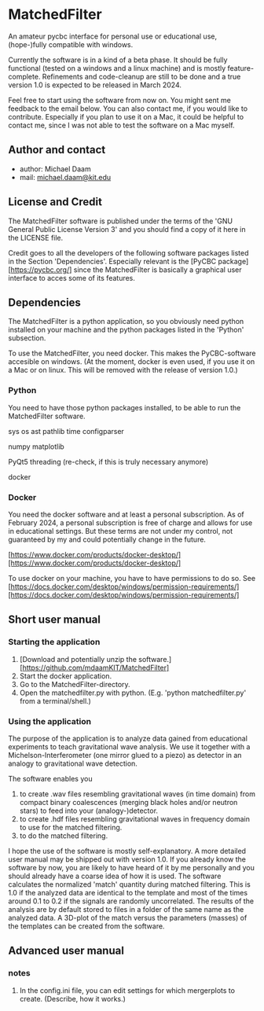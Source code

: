 # MatchedFilter
An amateur pycbc interface for personal use or educational use, (hope-)fully compatible with windows.

Currently the software is in a kind of a beta phase. It should be fully functional (tested on a windows and a linux machine) and is mostly feature-complete. Refinements and code-cleanup are still to be done and a true version 1.0 is expected to be released in March 2024.

Feel free to start using the software from now on. You might sent me feedback to the email below.
You can also contact me, if you would like to contribute. 
Especially if you plan to use it on a Mac, it could be helpful to contact me, since I was not able to test the software on a Mac myself.

## Author and contact
* author: Michael Daam
* mail:   michael.daam@kit.edu


## License and Credit

The MatchedFilter software is published under the terms of the 'GNU General Public License Version 3' and you should find a copy of it here in the LICENSE file.

Credit goes to all the developers of the following software packages listed in the Section 'Dependencies'.
Especially relevant is the [PyCBC package][https://pycbc.org/] since the MatchedFilter is basically a graphical user interface to acces some of its features.


## Dependencies

The MatchedFilter is a python application, so you obviously need python installed on your machine and the python packages listed in the 'Python' subsection.

To use the MatchedFilter, you need docker. This makes the PyCBC-software accesible on windows.
(At the moment, docker is even used, if you use it on a Mac or on linux. This will be removed with the release of version 1.0.)


### Python

You need to have those python packages installed, to be able to run the MatchedFilter software.

sys
os
ast
pathlib
time
configparser

numpy
matplotlib

PyQt5
threading (re-check, if this is truly necessary anymore)

docker


### Docker

You need the docker software and at least a personal subscription. As of February 2024, a personal subscription is free of charge and allows for use in educational settings. But these terms are not under my control, not guaranteed by my and could potentially change in the future.

[https://www.docker.com/products/docker-desktop/][https://www.docker.com/products/docker-desktop/]

To use docker on your machine, you have to have permissions to do so. See [https://docs.docker.com/desktop/windows/permission-requirements/][https://docs.docker.com/desktop/windows/permission-requirements/]


## Short user manual

### Starting the application

1. [Download and potentially unzip the software.][https://github.com/mdaamKIT/MatchedFilter]
2. Start the docker application.
3. Go to the MatchedFilter-directory.
4. Open the matchedfilter.py with python. (E.g. 'python matchedfilter.py' from a terminal/shell.)

### Using the application

The purpose of the application is to analyze data gained from educational experiments to teach gravitational wave analysis. We use it together with a Michelson-Interferometer (one mirror glued to a piezo) as detector in an analogy to gravitational wave detection.

The software enables you 
1. to create .wav files resembling gravitational waves (in time domain) from compact binary coalescences (merging black holes and/or neutron stars) to feed into your (analogy-)detector. 
2. to create .hdf files resembling gravitational waves in frequency domain to use for the matched filtering.
3. to do the matched filtering.

I hope the use of the software is mostly self-explanatory. A more detailed user manual may be shipped out with version 1.0. If you already know the software by now, you are likely to have heard of it by me personally and you should already have a coarse idea of how it is used.
The software calculates the normalized 'match' quantity during matched filtering. This is 1.0 if the analyzed data are identical to the template and most of the times around 0.1 to 0.2 if the signals are randomly uncorrelated. The results of the analysis are by default stored to files in a folder of the same name as the analyzed data. A 3D-plot of the match versus the parameters (masses) of the templates can be created from the software.


## Advanced user manual

### notes

1. In the config.ini file, you can edit settings for which mergerplots to create. (Describe, how it works.)
